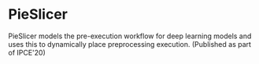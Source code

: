 # PieSlicer
PieSlicer models the pre-execution workflow for deep learning models and uses this to dynamically place preprocessing execution.  (Published as part of IPCE'20)
